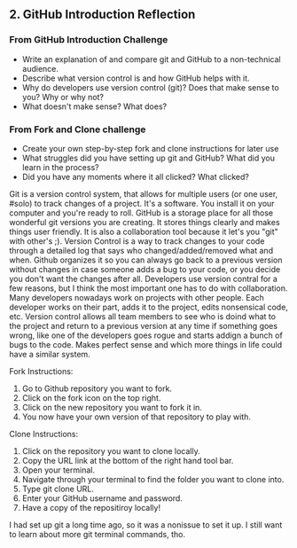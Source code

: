 ## 2. GitHub Introduction Reflection

### From GitHub Introduction Challenge

- Write an explanation of and compare git and GitHub to a non-technical audience.
- Describe what version control is and how GitHub helps with it.
- Why do developers use version control (git)? Does that make sense to you? Why or why not?
- What doesn't make sense? What does?

### From Fork and Clone challenge
- Create your own step-by-step fork and clone instructions for later use
- What struggles did you have setting up git and GitHub? What did you learn in the process?
- Did you have any moments where it all clicked? What clicked?

Git is a version control system, that allows for multiple users (or one user, #solo) to track changes of a project. It's a software. You install it on your computer and you're ready to roll.
GitHub is a storage place for all those wonderful git versions you are creating. It stores things clearly and makes things user friendly. It is also a collaboration tool because it let's you "git" with other's ;).
Version Control is a way to track changes to your code through a detailed log that says who changed/added/removed what and when. Github organizes it so you can always go back to a previous version without changes in case someone adds a bug to your code, or you decide you don't want the changes after all.
Developers use version contral for a few reasons, but I think the most important one has to do with collaboration. Many developers nowadays work on projects with other people. Each developer works on their part, adds it to the project, edits nonsensical code, etc. Version control allows all team members to see who is doind what to the project and return to a previous version at any time if something goes wrong, like one of the developers goes rogue and starts addign a bunch of bugs to the code.
Makes perfect sense and which more things in life could have a similar system.

Fork Instructions:
1. Go to Github repository you want to fork.
2. Click on the fork icon on the top right.
3. Click on the new repository you want to fork it in.
4. You now have your own version of that repository to play with.

Clone Instructions:
1. Click on the repository you want to clone locally.
2. Copy the URL link at the bottom of the right hand tool bar.
3. Open your terminal.
4. Navigate through your terminal to find the folder you want to clone into.
5. Type git clone URL.
6. Enter your GitHub username and password.
7. Have a copy of the repositiroy locally!

I had set up git a long time ago, so it was a nonissue to set it up. I still want to learn about more git terminal commands, tho.

